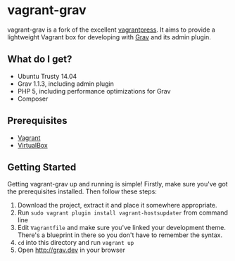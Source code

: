 # vagrant-grav

vagrant-grav is a fork of the excellent
[vagrantpress](https://github.com/vagrantpress/vagrantpress/). It aims to
provide a lightweight Vagrant box for developing with
[Grav](https://getgrav.org/) and its admin plugin.

## What do I get?

- Ubuntu Trusty 14.04
- Grav 1.1.3, including admin plugin
- PHP 5, including performance optimizations for Grav
- Composer

## Prerequisites

- [Vagrant](http://www.vagrantup.com/downloads.html)
- [VirtualBox](https://www.virtualbox.org/wiki/Downloads)

## Getting Started

Getting vagrant-grav up and running is simple! Firstly, make sure you've got the
prerequisites installed. Then follow these steps:

1. Download the project, extract it and place it somewhere appropriate.
2. Run `sudo vagrant plugin install vagrant-hostsupdater` from command line
3. Edit `Vagrantfile` and make sure you've linked your development theme.
There's a blueprint in there so you don't have to remember the syntax.
4. `cd` into this directory and run `vagrant up`
5. Open http://grav.dev in your browser
